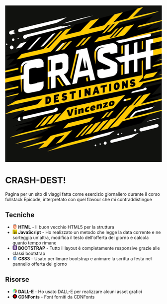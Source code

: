 <p align="center">
  <img src="./assets/img/Crash_dest_logo.png" alt="Logo Crash-dest"/>
</p>

# CRASH-DEST!

Pagina per un sito di viaggi fatta come esercizio giornaliero durante il corso fullstack Epicode, interpretato con quel flavour che mi contraddistingue

## Tecniche

- <img src="./assets/icons/html5.png" width="14" height="14" alt="HTML5"/> **HTML** - Il buon vecchio HTML5 per la struttura
- <img src="./assets/icons/free-javascript-3628858-3029998.png" width="14" height="14" alt="JavaScript"/> **JavaScript** - Ho realizzato un metodo che legge la data corrente e ne sorteggia un'altra, modifica il testo dell'offerta del giorno e calcola quanto tempo rimane
- <img src="./assets/icons/5968672.png" width="14" height="14" alt="Bootstrap"/> **BOOTSTRAP** - Tutto il layout è completamente responsive grazie alle classi bootstrap
- <img src="./assets/icons/free-css3-2038878-1720091.webp" width="14" height="14" alt="CSS3"/> **CSS3** - Usato per limare bootstrap e animare la scritta a festa nel pannello offerta del giorno

## Risorse

- <img src="./assets/icons/DALLE.png" width="14" height="14" alt="DALL-E"/> **DALL-E** - Ho usato DALL-E per realizzare alcuni asset grafici
- <img src="./assets/icons/cdnfonts.png" width="14" height="14" alt="CDNFonts"/> **CDNFonts** - Font forniti da CDNFonts


